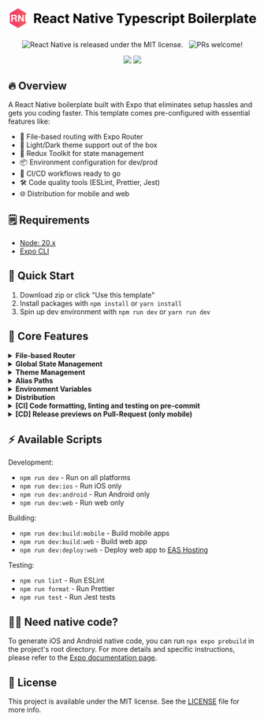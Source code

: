 <h1 align="center">
  <img src='https://github.com/wataru-maeda/react-native-boilerplate/blob/main/__DELELE_ME__/banner.png' width='600'>
</h1>

<p align="center">
  <img src="https://img.shields.io/badge/license-MIT-blue.svg" alt="React Native is released under the MIT license." />
  <img src="https://github.com/wataru-maeda/react-native-boilerplate/actions/workflows/preview.yml/badge.svg" alt="" />
  <img src="https://github.com/wataru-maeda/react-native-boilerplate/actions/workflows/test.yml/badge.svg" alt="" />
  <img src="https://img.shields.io/badge/PRs-welcome-brightgreen.svg" alt="PRs welcome!" />
</p>

<p align="center">
  <img src='https://github.com/wataru-maeda/react-native-boilerplate/blob/feat/expo-router/__DELELE_ME__/demo-light-theme.gif' width='150px'>
  <img src='https://github.com/wataru-maeda/react-native-boilerplate/blob/feat/expo-router/__DELELE_ME__/demo-dark-theme.gif' width='150px'>
</p>

## 🔥 Overview

A React Native boilerplate built with Expo that eliminates setup hassles and gets you coding faster. This template comes pre-configured with essential features like:

- 📱 File-based routing with Expo Router
- 🎨 Light/Dark theme support out of the box
- 🔄 Redux Toolkit for state management
- 📦 Environment configuration for dev/prod
- 🚀 CI/CD workflows ready to go
- 🛠️ Code quality tools (ESLint, Prettier, Jest)
- 🌐 Distribution for mobile and web

## 🗒️ Requirements

- [Node: 20.x](https://nodejs.org/en)
- [Expo CLI](https://docs.expo.dev/more/expo-cli/)

## 🚀 Quick Start

1. Download zip or click "Use this template"
2. Install packages with `npm install` or `yarn install`
3. Spin up dev environment with `npm run dev` or `yarn run dev`

## 💎 Core Features

<details>
  <summary><b>File-based Router</b></summary>
  
####

The project uses [**Expo Router**](https://docs.expo.dev/router/introduction/) with a pre-configured navigation structure which has updated from react-navigation. The navigation structure is based on file-based routing, making it easier to manage and navigate between screens. The project has a pre-configured navigation structure with a drawer and tab navigation. You can easily add new screens and navigations by following the existing structure:

```
Root (Drawer)
├── Home Tab
│   └── Stack
│       ├── Home Screen
│       └── Details Screen
└── Profile Tab
    └── Stack
        ├── Profile Screen
        └── Details Screen
```

</details>

<details>
  <summary><b>Global State Management</b></summary>

####

### State Management with Redux Toolkit
---

This project uses [**Redux Toolkit**](https://redux-toolkit.js.org/) for global state management, pre-configured with Redux Hooks for immediate use. 

#### Getting Started
1. Explore existing slices in the [`/slices`](https://github.com/wataru-maeda/react-native-boilerplate/tree/feat/expo-router/slices) directory
2. See usage examples in [`/app/_layout.tsx`](https://github.com/wataru-maeda/react-native-boilerplate/blob/feat/expo-router/app/_layout.tsx#L23)

#### Adding New State
1. Copy [`/slices/app.slice.ts`](https://github.com/wataru-maeda/react-native-boilerplate/blob/feat/expo-router/slices/app.slice.ts)
2. Rename and modify for your needs
3. Add your slice to [`/utils/store.ts`](https://github.com/wataru-maeda/react-native-boilerplate/blob/feat/expo-router/utils/store.ts#L10)

#### Development
Redux logger is enabled by default. To disable, remove the logger from [`/utils/store.ts`](https://github.com/wataru-maeda/react-native-boilerplate/blob/feat/expo-router/utils/store.ts#L13).

</details>

<details>
  <summary><b>Theme Management</b></summary>

####

The project simplifies asset and theme management through a centralized [`/theme`](https://github.com/wataru-maeda/react-native-boilerplate/tree/feat/expo-router/theme) directory that handles images, icons, fonts, and colors, with built-in asset preloading and SVG support for optimal performance, while also providing a custom `useColorScheme` hook (located in [`/hooks/useColorScheme.ts`](https://github.com/wataru-maeda/react-native-boilerplate/blob/feat/expo-router/hooks/useColorScheme.ts)) that automatically detects and adapts colors based on the current theme across both mobile and web platforms - making it easy to implement dynamic theming by returning the current color scheme name and flags (isDark, isLight) for conditional styling.

</details>

<details>
  <summary><b>Alias Paths</b></summary>

####

The project uses absolute imports to simplify development by replacing complex relative paths (like `../../../components/Button`) with cleaner paths (like `@/components/elements/Button`), configured in [`tsconfig.json`](https://github.com/wataru-maeda/react-native-boilerplate/blob/feat/expo-router/tsconfig.json#L6-L8) for hassle-free navigation through deeply nested project structures.

</details>

<details>
  <summary><b>Environment Variables</b></summary>

####

### Environment Variables Management

The project uses [`dotenvx`](https://dotenvx.com/) to handle environment variables across both Expo CLI and EAS CLI builds. Here's how it works:

#### Setup Structure
- `.env.dev.example` - Development environment template
- `.env.prod.example` - Production environment template
- Configuration in [`app.config.ts`](https://github.com/wataru-maeda/react-native-boilerplate/blob/feat/expo-router/app.config.ts) and [`utils/config.ts`](https://github.com/wataru-maeda/react-native-boilerplate/blob/feat/expo-router/utils/config.ts)

#### Getting Started with Your Expo Account
1. Rename `.env.dev.example` to `.env.dev`
2. Update `owner` in [`app.json`](https://github.com/wataru-maeda/react-native-boilerplate/blob/feat/expo-router/app.json#L6) with your Expo username
3. Set your `EXPO_SLUG` and `EXPO_PROJECT_ID` in `.env.dev`

#### Adding New Environment Variables
1. Add variables to both `.env.dev` and `.env.prod`
2. Include them in `app.config.ts` under the [`extra`](https://github.com/wataru-maeda/react-native-boilerplate/blob/feat/expo-router/app.config.ts#L29) object
3. Define them in [`utils/config.ts`](https://github.com/wataru-maeda/react-native-boilerplate/blob/feat/expo-router/utils/config.ts#L6)

#### Verify Configuration
- Check variables in the app's bottom sheet OR...
- Run `npm run dev:config:public` to view loaded variables in console

### Environment Variables & Security

The project intentionally avoids using `EXPO_PUBLIC_` prefix for environment variables, instead utilizing EAS secrets for enhanced security. Here's why:

#### Current Approach
- Variables are uploaded to EAS servers as `secrets`
- Securely accessible only during EAS build and submit processes
- Use `npm run dev:secret:push` to automatically upload variables from `.env.dev` and `.env.prod`

#### Alternative Approach
If you prefer direct access via `process.env`:
- Use `EXPO_PUBLIC_` prefix for non-sensitive data
- **Warning**: Never store sensitive information with `EXPO_PUBLIC_` prefix as it exposes data to clients
- For sensitive data handling, follow [React Native's security guidelines](https://reactnative.dev/docs/security#storing-sensitive-info) for storing sensitive information

</details>

<details>
  <summary><b>Distribution</b></summary>

####

The project streamlines deployment with simple commands - use `npm run dev:build:mobile` to generate iOS (IPA) and Android (APK) distributions, and `npm run dev:deploy:web` to deploy the web version to EAS Hosting.

</details>

<details>
  <summary><b>[CI] Code formatting, linting and testing on pre-commit</b></summary>

####

The project maintains code quality through integrated Eslint, Prettier, and Jest configurations - code is automatically scanned and formatted during development (especially with 'Format on Save' enabled), while pre-commit hooks verify, format, and test your code to ensure all commits meet quality standards.

</details>

<details>
  <summary><b>[CD] Release previews on Pull-Request (only mobile)</b></summary>

####

- When you've completed your work and need to share a preview with the QA team, our boilerplate automates the distribution process for you. Here's how it works:
1. Whenever you create a pull request (PR) or merge, it automatically generates a preview channel in your Expo account.
2. You don't need to run 'eas' commands every time you create a PR; the process is streamlined for you.
3. The continuous delivery (CD) process is managed through the [preview.yml](https://github.com/wataru-maeda/react-native-boilerplate/blob/main/.github/workflows/preview.yml) configuration file, which utilizes [expo-github-action](https://github.com/expo/expo-github-action).

To set up the CD workflow, follow these steps:
1. Create an `EXPO_TOKEN` in your Expo account. You can do this by visiting [this link](https://expo.dev/accounts/%5Baccount%5D/settings/access-tokens).
2. In your GitHub repository, go to **Settings**, then navigate to **Secrets and variables** -> **Actions** -> **Add new repository secret**. Make sure to name the secret as `EXPO_TOKEN`.
3. Update `name`, `slug`, `owner`, `projectId` and `url` in [app.json](https://github.com/wataru-maeda/react-native-boilerplate/blob/main/app.json):
4. Update in `name`, `slug`, `projectId`, `ios`, `android` in [app.config.ts](https://github.com/wataru-maeda/react-native-boilerplate/blob/main/app.config.ts)
6. After you push changes to the main branch, a new preview will be created automatically.

</details>

## ⚡ Available Scripts

Development:
- `npm run dev` - Run on all platforms
- `npm run dev:ios` - Run iOS only
- `npm run dev:android` - Run Android only
- `npm run dev:web` - Run web only

Building:
- `npm run dev:build:mobile` - Build mobile apps
- `npm run dev:build:web` - Build web app
- `npm run dev:deploy:web` - Deploy web app to [EAS Hosting](https://docs.expo.dev/eas/hosting/introduction/)

Testing:
- `npm run lint` - Run ESLint
- `npm run format` - Run Prettier
- `npm run test` - Run Jest tests

## 🧑‍💻 Need native code?

To generate iOS and Android native code, you can run `npx expo prebuild` in the project's root directory. For more details and specific instructions, please refer to the [Expo documentation page](https://docs.expo.dev/workflow/prebuild/).

## 📓 License

This project is available under the MIT license. See the [LICENSE](https://github.com/wataru-maeda/react-native-boilerplate/blob/main/LICENSE) file for more info.